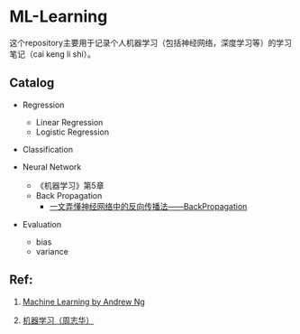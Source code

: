 # ML-Learning

这个repository主要用于记录个人机器学习（包括神经网络，深度学习等）的学习笔记（cai keng li shi）。

## Catalog

* Regression
	* Linear Regression
	* Logistic Regression

* Classification

* Neural Network
	* 《机器学习》第5章 
	* Back Propagation 
		* [一文弄懂神经网络中的反向传播法——BackPropagation](http://www.cnblogs.com/charlotte77/p/5629865.html)

* Evaluation
	* bias
	* variance 


## Ref:

1. [Machine Learning by Andrew Ng](https://www.coursera.org/learn/machine-learning/home/welcome)

2. [机器学习（周志华）](https://book.douban.com/subject/26708119/)